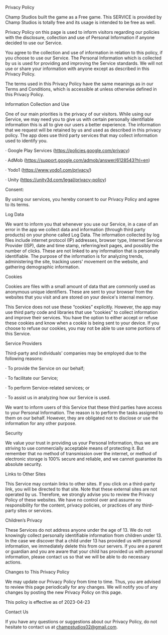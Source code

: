 Privacy Policy

Champ Studios built the game as a Free game. This SERVICE is provided by Champ Studios is totally free and its usage is intended to be free as well.

Privacy Policy on this page is used to inform visitors regarding our policies with the disclosure, collection and use of Personal Information if anyone decided to use our Service.

You agree to the collection and use of information in relation to this policy, if you choose to use our Service. The Personal Information which is collected by us is used for providing and improving the Service standards. We will not use or share your information with anyone except as described in this Privacy Policy.

The terms used in this Privacy Policy have the same meanings as in our Terms and Conditions, which is accessible at unless otherwise defined in this Privacy Policy.

 

Information Collection and Use

One of our main priorities is the privacy of our visitors. While using our Service, we may need you to give us with certain personally identifiable information this is all to give our users a better experience. The information that we request will be retained by us and used as described in this privacy policy. The app does use third party services that may collect information used to identify you.

·        Google Play Services (https://policies.google.com/privacy)

·        AdMob (https://support.google.com/admob/answer/6128543?hl=en)

·        Yodo1 (https://www.yodo1.com/privacy/)

·        Unity (https://unity3d.com/legal/privacy-policy)

 

Consent:

By using our services, you hereby consent to our Privacy Policy and agree to its terms.

 

Log Data

We want to inform you that whenever you use our Service, in a case of an error in the app we collect data and information (through third party products) on your phone called Log Data. The information collected by log files include internet protocol (IP) addresses, browser type, Internet Service Provider (ISP), date and time stamp, referring/exit pages, and possibly the number of clicks. These are not linked to any information that is personally identifiable. The purpose of the information is for analyzing trends, administering the site, tracking users' movement on the website, and gathering demographic information.

 

 

 

 

Cookies

Cookies are files with a small amount of data that are commonly used as anonymous unique identifiers. These are sent to your browser from the websites that you visit and are stored on your device's internal memory.

This Service does not use these “cookies” explicitly. However, the app may use third party code and libraries that use “cookies” to collect information and improve their services. You have the option to either accept or refuse these cookies and know when a cookie is being sent to your device. If you choose to refuse our cookies, you may not be able to use some portions of this Service.

 

Service Providers

Third-party and individuals’ companies may be employed due to the following reasons:

·        To provide the Service on our behalf;

·        To facilitate our Service;

·        To perform Service-related services; or

·        To assist us in analyzing how our Service is used.

We want to inform users of this Service that these third parties have access to your Personal Information. The reason is to perform the tasks assigned to them on our behalf. However, they are obligated not to disclose or use the information for any other purpose.

 

Security

We value your trust in providing us your Personal Information, thus we are striving to use commercially acceptable means of protecting it. But remember that no method of transmission over the internet, or method of electronic storage is 100% secure and reliable, and we cannot guarantee its absolute security.

 

Links to Other Sites

This Service may contain links to other sites. If you click on a third-party link, you will be directed to that site. Note that these external sites are not operated by us. Therefore, we strongly advise you to review the Privacy Policy of these websites. We have no control over and assume no responsibility for the content, privacy policies, or practices of any third-party sites or services.

 

Children’s Privacy

These Services do not address anyone under the age of 13. We do not knowingly collect personally identifiable information from children under 13. In the case we discover that a child under 13 has provided us with personal information, we immediately delete this from our servers. If you are a parent or guardian and you are aware that your child has provided us with personal information, please contact us so that we will be able to do necessary actions.

 

Changes to This Privacy Policy

We may update our Privacy Policy from time to time. Thus, you are advised to review this page periodically for any changes. We will notify you of any changes by posting the new Privacy Policy on this page.

This policy is effective as of 2023-04-23

 

Contact Us

If you have any questions or suggestions about our Privacy Policy, do not hesitate to contact us at champstudios02@gmail.com.
